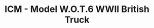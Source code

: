 ---
layout: product
title: "ICM - Model W.O.T.6 WWII British Truck"
price: "TBA" 
desc: "N/A"
img_path: "/assets/img/ICM35507.webp"
brand: "N/A"
available: false
special_offer: false
new: false
soon: false
cat: "010000"
subcat: "013600"
subsubcat: "0N/A"
sifra: "ICM35507"
popular: false
spec: false
---